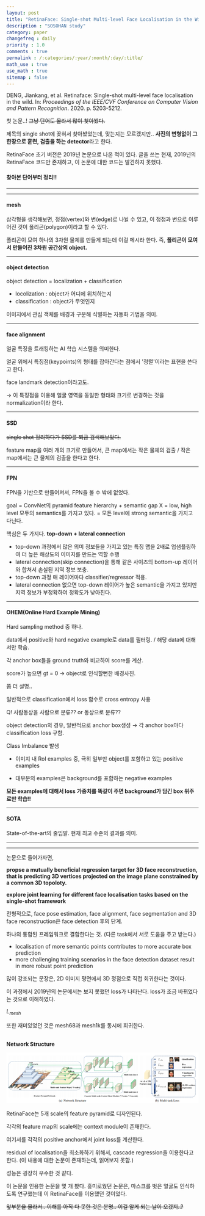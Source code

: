 ```yaml
---
layout: post
title: "RetinaFace: Single-shot Multi-level Face Localisation in the Wild"
description : "SOSOHAN study"
category: paper
changefreq : daily
priority : 1.0
comments : true
permalink : /:categories/:year/:month/:day/:title/
math_use : true
use_math : true
sitemap : false
---
```


DENG, Jiankang, et al. Retinaface: Single-shot multi-level face localisation in the wild. In: *Proceedings of the IEEE/CVF Conference on Computer Vision and Pattern Recognition*. 2020. p. 5203-5212.



첫 논문..! ~~그냥 단어도 몰라서 많이 찾아봤다.~~

제목의 single shot에 꽂혀서 찾아봤었는데, 맞는지는 모르겠지만.. **사진의 변형없이 그 한장으로 훈련, 검출을 하는 detector**라고 한다.

RetinaFace 초기 버전은 2019년 논문으로 나온 적이 있다. 글을 쓰는 현재, 2019년의 RetinaFace 코드만 존재하고, 이 논문에 대한 코드는 발견하지 못했다.



#### 찾아본 단어부터 정리!!

-----

-----

#### mesh

삼각형을 생각해보면, 정점(vertex)와 변(edge)로 나뉠 수 있고, 이 정점과 변으로 이루어진 것이 폴리곤(polygon)이라고 할 수 있다. 

폴리곤이 모여 하나의 3차원 물체를 만들게 되는데 이걸 메시라 한다. 즉, **폴리곤이 모여서 만들어진 3차원 공간상의 object.** 

-----

#### object detection

object detection = localization + classification

- locolization : object가 어디에 위치하는지
- classification : object가 무엇인지

이미지에서 관심 객체를 배경과 구분해 식별하는 자동화 기법을 의미.

-----

#### face alignment

얼굴 특징을 트래킹하는 AI 학습 시스템을 의미한다.

얼굴 위에서 특징점(keypoints)의 형태를 잡아간다는 점에서 '정렬'이라는 표현을 쓴다고 한다.

face landmark detection이라고도.

→ 이 특징점을 이용해 얼굴 영역을 동일한 형태와 크기로 변경하는 것을 normalization이라 한다.

-----

#### SSD

~~single shot  정리하다가 SSD를 쬐금 검색해보았다.~~

feature map을 여러 개의 크기로 만들어서, 큰 map에서는 작은 물체의 검출 / 작은 map에서는 큰 물체의 검출을 한다고 한다.

-----

#### FPN

FPN을 기반으로 만들어져서, FPN을 볼 수 밖에 없었다.

goal = ConvNet의 pyramid feature hierarchy + semantic gap X = low, high level 모두의 semantics를 가지고 있다.  = 모든 level에 strong semantic을 가지고 다닌다.

핵심은 두 가지다. **top-down + lateral connection**

- top-down 과정에서 많은 의미 정보들을 가지고 있는 특징 맵을 2배로 업샘플링하여 더 높은 해상도의 이미지를 만드는 역할 수행
- lateral connection(skip connection)을 통해 같은 사이즈의 bottom-up 레이어와 합쳐서 손실된 지역 정보 보충.
- top-down 과정 매 레이어마다 classifier/regressor 적용.
- lateral connection 없으면 top-down 레이어가 높은 semantic을 가지고 있지만 지역 정보가 부정확하여 정확도가 낮아진다.

-----

#### OHEM(Online Hard Example Mining)

Hard sampling method 중 하나.

data에서 positive와 hard negative example로 data를 필터링. / 해당 data에 대해서만 학습.

각 anchor box들을  ground truth와 비교하여 score를 계산.

score가 높으면 gt = 0 → object로 인식할뻔한 배경사진.




쫌 더 설명..

일반적으로 classification에서  loss 함수로 cross entropy 사용

Q! 사람동상을 사람으로 분류?? or 동상으로 분류??

object detection의 경우, 일반적으로 anchor box생성 → 각 anchor box마다 classification loss 구함.

Class Imbalance 발생

- 이미지 내 RoI examples 중, 극히 일부만 object를 포함하고 있는 positive examples 

- 대부분의 examples은 background를 포함하는 negative examples

**모든 examples에 대해서 loss 가중치를 똑같이 주면 background가 담긴 box 위주로만 학습!!**

----

#### SOTA

State-of-the-art의 줄임말. 현재 최고 수준의 결과를 의미.

-----

----

논문으로 들어가자면, 

**propse a mutually beneficial regression target for 3D face reconstruction, that is predicting 3D vertices projected on the image plane constrained by a common 3D topoloty.**



**explore joint learning for different face localisation tasks based on the single-shot framework**



전형적으로, face pose estimation, face alignment, face segmentation and 3D face reconstruction은 face detection 후의 단계.

하나의 통합된 프레임워크로 결합한다는 것. (다른 task에서 서로 도움을 주고 받는다.)

- localisation of more semantic points contributes to more accurate box prediction
- more challenging training scenarios in the face detection dataset result in more robust point prediction



많이 강조되는 문장은, 2D 이미지 평면에서 3D 정점으로 직접 회귀한다는 것이다.

이 과정에서 2019년의 논문에서는 보지 못했던 loss가 나타난다. loss가 조금 바뀌었다는 것으로 이해하였다. 


$L_{mesh}$ 


또한 재미있었던 것은 mesh68과 mesh1k를 동시에 회귀한다.  
<br>




**Network Structure**


![image-202103041748](/images/capture-20210304-174652.png)


RetinaFace는 5개 scale의 feature pyramid로 디자인된다. 

각각의 feature map의 scale에는 context module이 존재한다.

여기서를 각각의 positive anchor에서 joint loss를 계산한다.

residual of localisation을 최소화하기 위해서, cascade regression을 이용한다고 한다. (이 내용에 대한 논문이 존재하는데, 읽어보지 못함.)





성능은 굉장히 우수한 것 같다.

이 논문을 인용한 논문을 몇 개 봤다. 흥미로웠던 논문은, 마스크를 벗은 얼굴도 인식하도록 연구했는데 이 RetinaFace를 이용했던 것이었다. 



~~앞부분을 몰라서.. 이해를 아직 다 못한 것은 분명.. 이걸 알게 되는 날이 오겠지..?~~
